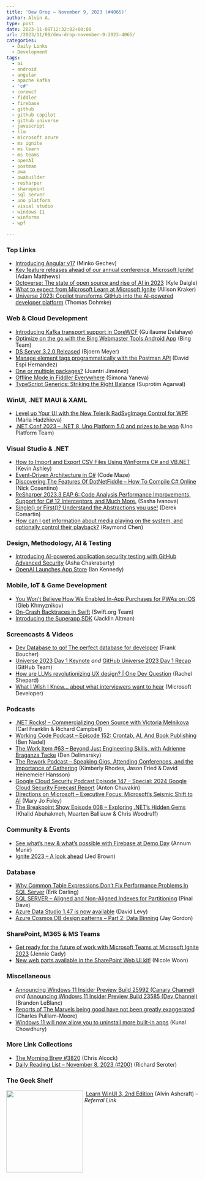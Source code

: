 ```yaml
---
title: 'Dew Drop – November 9, 2023 (#4065)'
author: Alvin A.
type: post
date: 2023-11-09T12:32:02+00:00
url: /2023/11/09/dew-drop-november-9-2023-4065/
categories:
  - Daily Links
  - Development
tags:
  - ai
  - android
  - angular
  - apache kafka
  - 'c#'
  - corewcf
  - fiddler
  - firebase
  - github
  - github copilot
  - github universe
  - javascript
  - llm
  - microsoft azure
  - ms ignite
  - ms learn
  - ms teams
  - openAI
  - postman
  - pwa
  - pwabuilder
  - resharper
  - sharepoint
  - sql server
  - uno platform
  - visual studio
  - windows 11
  - winforms
  - wpf

---
```

### <a name="top"></a>Top Links

  * <a href="https://blog.angular.io/introducing-angular-v17-4d7033312e4b?source=rss----447683c3d9a3---4" target="_blank" rel="noopener">Introducing Angular v17</a> (Minko Gechev)
  * <a href="https://devblogs.microsoft.com/identity/oct-preview-features-microsoft-ignite/" target="_blank" rel="noopener">Key feature releases ahead of our annual conference, Microsoft Ignite!</a> (Adam Matthews)
  * <a href="https://github.blog/2023-11-08-the-state-of-open-source-and-ai/" target="_blank" rel="noopener">Octoverse: The state of open source and rise of AI in 2023</a> (Kyle Daigle)
  * <a href="https://techcommunity.microsoft.com/t5/microsoft-learn-blog/what-to-expect-from-microsoft-learn-at-microsoft-ignite/ba-p/3951928" target="_blank" rel="noopener">What to expect from Microsoft Learn at Microsoft Ignite</a> (Allison Kraker)
  * <a href="https://github.blog/2023-11-08-universe-2023-copilot-transforms-github-into-the-ai-powered-developer-platform/" target="_blank" rel="noopener">Universe 2023: Copilot transforms GitHub into the AI-powered developer platform</a> (Thomas Dohmke)



### <a name="web"></a>Web & Cloud Development

  * <a href="https://corewcf.github.io/blog/2023/10/21/kafkabinding" target="_blank" rel="noopener">Introducing Kafka transport support in CoreWCF</a> (Guillaume Delahaye)
  * <a href="https://blogs.bing.com/webmaster/november-2023/Optimize-on-the-go-with-the-Bing-Webmaster-Tools-Android-App" target="_blank" rel="noopener">Optimize on the go with the Bing Webmaster Tools Android App</a> (Bing Team)
  * <a href="https://www.textcontrol.com/blog/2023/11/08/ds-server-3-2-0-released/" target="_blank" rel="noopener">DS Server 3.2.0 Released</a> (Bjoern Meyer)
  * <a href="https://blog.postman.com/manage-element-tags-with-the-postman-api/" target="_blank" rel="noopener">Manage element tags programmatically with the Postman API</a> (David Espi Hernandez)
  * <a href="https://tech.new-work.se/one-or-multiple-packages-ce24a59c653b?source=rss----35cb8c78d3cf---4" target="_blank" rel="noopener">One or multiple packages?</a> (Juantri Jiménez)
  * <a href="https://www.telerik.com/blogs/offline-mode-fiddler-everywhere" target="_blank" rel="noopener">Offline Mode in Fiddler Everywhere</a> (Simona Yaneva)
  * <a href="https://www.dotnetcurry.com/ShowArticle.aspx?ID=1605" target="_blank" rel="noopener">TypeScript Generics: Striking the Right Balance</a> (Suprotim Agarwal)



### <a name="silverlight"></a>WinUI, .NET MAUI & XAML

  * <a href="https://www.telerik.com/blogs/level-your-ui-new-telerik-radsvgimage-control-wpf" target="_blank" rel="noopener">Level up Your UI with the New Telerik RadSvgImage Control for WPF</a> (Maria Hadzhieva)
  * <a href="https://platform.uno/blog/dotnetconf2023/" target="_blank" rel="noopener">.NET Conf 2023 – .NET 8, Uno Platform 5.0 and prizes to be won</a> (Uno Platform Team)



### <a name="dotnet"></a>Visual Studio & .NET

  * <a href="https://developer.mescius.com/blogs/how-to-import-and-export-csv-files-using-winforms-c-sharp-vb-net" target="_blank" rel="noopener">How to Import and Export CSV Files Using WinForms C# and VB.NET</a> (Kevin Ashley)
  * <a href="https://code-maze.com/csharp-event-driven-architecture/" target="_blank" rel="noopener">Event-Driven Architecture in C#</a> (Code Maze)
  * <a href="https://www.devleader.ca/2023/11/08/discovering-the-features-of-dotnetfiddle-how-to-compile-c-online/" target="_blank" rel="noopener">Discovering The Features Of DotNetFiddle – How To Compile C# Online</a> (Nick Cosentino)
  * <a href="https://blog.jetbrains.com/dotnet/2023/11/08/resharper-2023-3-eap-6/" target="_blank" rel="noopener">ReSharper 2023.3 EAP 6: Code Analysis Performance Improvements, Support for C# 12 Interceptors, and Much More.</a> (Sasha Ivanova)
  * <a href="https://codeopinion.com/single-or-first-understand-the-abstractions-you-use/" target="_blank" rel="noopener">Single() or First()? Understand the Abstractions you use!</a> (Derek Comartin)
  * <a href="https://devblogs.microsoft.com/oldnewthing/20231108-00/?p=108980" target="_blank" rel="noopener">How can I get information about media playing on the system, and optionally control their playback?</a> (Raymond Chen)



### <a name="design"></a>Design, Methodology, AI & Testing

  * <a href="https://github.blog/2023-11-08-ai-powered-appsec/" target="_blank" rel="noopener">Introducing AI-powered application security testing with GitHub Advanced Security</a> (Asha Chakrabarty)
  * <a href="https://everwas.com/2023/11/openai-launches-app-store/" target="_blank" rel="noopener">OpenAI Launches App Store</a> (Ian Kennedy)



### <a name="mobile"></a>Mobile, IoT & Game Development

  * <a href="https://blog.pwabuilder.com/posts/you-won't-believe-how-we-enabled-in-app-purchases-for-pwas-on-ios/" target="_blank" rel="noopener">You Won’t Believe How We Enabled In-App Purchases for PWAs on iOS</a> (Gleb Khmyznikov)
  * <a href="https://swift.org/blog/swift-5.9-backtraces/" target="_blank" rel="noopener">On-Crash Backtraces in Swift</a> (Swift.org Team)
  * <a href="https://ionic.io/blog/introducing-the-superapp-sdk" target="_blank" rel="noopener">Introducing the Superapp SDK</a> (Jacklin Altman)



### <a name="videos"></a>Screencasts & Videos

  * <a href="http://www.youtube.com/watch?v=Y114CBEnPEU" target="_blank" rel="noopener">Dev Database to go! The perfect database for developer</a> (Frank Boucher)
  * <a href="http://www.youtube.com/watch?v=NrQkdDVupQE" target="_blank" rel="noopener">Universe 2023 Day 1 Keynote</a> _and_ <a href="http://www.youtube.com/watch?v=KqIGLh1EBOw" target="_blank" rel="noopener">GitHub Universe 2023 Day 1 Recap</a> (GitHub Team)
  * <a href="http://www.youtube.com/watch?v=hib1R3blvCw" target="_blank" rel="noopener">How are LLMs revolutionizing UX design? | One Dev Question</a> (Rachel Shepard)
  * <a href="http://www.youtube.com/watch?v=qc6bpZkt7MQ" target="_blank" rel="noopener">What I Wish I Knew&#8230; about what interviewers want to hear</a> (Microsoft Developer)



### <a name="podcasts"></a>Podcasts

  * <a href="https://www.spreaker.com/user/16677006/dotnetrocks-1871-commercializing-open-so" target="_blank" rel="noopener">.NET Rocks! &#8211; Commercializing Open Source with Victoria Melnikova</a> (Carl Franklin & Richard Campbell)
  * <a href="https://www.bennadel.com/blog/4528-working-code-podcast-episode-152-crontab-ai-and-book-publishing.htm" target="_blank" rel="noopener">Working Code Podcast &#8211; Episode 152: Crontab, AI, And Book Publishing</a> (Ben Nadel)
  * <a href="https://theworkitem.com/blog/beyond-just-engineering-skills-adrienne-tacke/" target="_blank" rel="noopener">The Work Item #63 &#8211; Beyond Just Engineering Skills, with Adrienne Braganza Tacke</a> (Den Delimarsky)
  * <a href="https://37signals.com/podcast/speaking-gigs-attending-conferences-and-the-importance-of-gathering/" target="_blank" rel="noopener">The Rework Podcast &#8211; Speaking Gigs, Attending Conferences, and the Importance of Gathering</a> (Kimberly Rhodes, Jason Fried & David Heinemeier Hansson)
  * <a href="https://cloudsecuritypodcast.libsyn.com/ep147-special-2024-google-cloud-security-forecast-report" target="_blank" rel="noopener">Google Cloud Security Podcast Episode 147 &#8211; Special: 2024 Google Cloud Security Forecast Report</a> (Anton Chuvakin)
  * <a href="https://www.directionsonmicrosoft.com/podcast/executive-focus-microsofts-seismic-shift-to-ai/" target="_blank" rel="noopener">Directions on Microsoft &#8211; Executive Focus: Microsoft&#8217;s Seismic Shift to AI</a> (Mary Jo Foley)
  * <a href="https://www.breakpoint.show/podcast/episode-008-exploring-nets-hidden-gems/" target="_blank" rel="noopener">The Breakpoint Show Episode 008 – Exploring .NET’s Hidden Gems</a> (Khalid Abuhakmeh, Maarten Balliauw & Chris Woodruff)



### <a name="events"></a>Community & Events

  * <a href="https://firebase.blog/posts/2023/11/demo-day" target="_blank" rel="noopener">See what’s new & what’s possible with Firebase at Demo Day</a> (Annum Munir)
  * <a href="https://techcommunity.microsoft.com/t5/microsoft-365-blog/ignite-2023-a-look-ahead/ba-p/3975714" target="_blank" rel="noopener">Ignite 2023 – A look ahead</a> (Jed Brown)



### <a name="sql"></a>Database

  * <a href="https://erikdarling.com/why-common-table-expressions-dont-fix-performance-problems-in-sql-server/" target="_blank" rel="noopener">Why Common Table Expressions Don’t Fix Performance Problems In SQL Server</a> (Erik Darling)
  * <a href="https://blog.sqlauthority.com/2023/11/08/sql-server-aligned-and-non-aligned-indexes-for-partitioning/?utm_source=rss&utm_medium=rss&utm_campaign=sql-server-aligned-and-non-aligned-indexes-for-partitioning" target="_blank" rel="noopener">SQL SERVER – Aligned and Non-Aligned Indexes for Partitioning</a> (Pinal Dave)
  * <a href="https://techcommunity.microsoft.com/t5/sql-server-blog/azure-data-studio-1-47-is-now-available/ba-p/3976390" target="_blank" rel="noopener">Azure Data Studio 1.47 is now available</a> (David Levy)
  * <a href="https://devblogs.microsoft.com/cosmosdb/azure-cosmos-db-design-patterns-part-2-data-binning/" target="_blank" rel="noopener">Azure Cosmos DB design patterns – Part 2: Data Binning</a> (Jay Gordon)



### <a name="sp"></a>SharePoint, M365 & MS Teams

  * <a href="https://techcommunity.microsoft.com/t5/microsoft-teams-blog/get-ready-for-the-future-of-work-with-microsoft-teams-at/ba-p/3974743" target="_blank" rel="noopener">Get ready for the future of work with Microsoft Teams at Microsoft Ignite 2023</a> (Jennie Cady)
  * <a href="https://techcommunity.microsoft.com/t5/microsoft-sharepoint-blog/new-web-parts-available-in-the-sharepoint-web-ui-kit/ba-p/3956251" target="_blank" rel="noopener">New web parts available in the SharePoint Web UI kit!</a> (Nicole Woon)



### <a name="misc"></a>Miscellaneous

  * <a href="https://blogs.windows.com/windows-insider/2023/11/08/announcing-windows-11-insider-preview-build-25992-canary-channel/" target="_blank" rel="noopener">Announcing Windows 11 Insider Preview Build 25992 (Canary Channel)</a> _and_ <a href="https://blogs.windows.com/windows-insider/2023/11/08/announcing-windows-11-insider-preview-build-23585-dev-channel/" target="_blank" rel="noopener">Announcing Windows 11 Insider Preview Build 23585 (Dev Channel)</a> (Brandon LeBlanc)
  * <a href="https://www.theverge.com/23952096/the-marvels-review" target="_blank" rel="noopener">Reports of The Marvels being good have not been greatly exaggerated</a> (Charles Pulliam-Moore)
  * <a href="https://www.kunal-chowdhury.com/2023/11/windows-11-dev-build-23585.html" target="_blank" rel="noopener">Windows 11 will now allow you to uninstall more built-in apps</a> (Kunal Chowdhury)



### <a name="links"></a>More Link Collections

  * <a href="https://blog.cwa.me.uk/2023/11/09/the-morning-brew-3820/" target="_blank" rel="noopener">The Morning Brew #3820</a> (Chris Alcock)
  * <a href="https://seroter.com/2023/11/08/daily-reading-list-november-8-2023-200/" target="_blank" rel="noopener">Daily Reading List – November 8, 2023 (#200)</a> (Richard Seroter)



### <a name="shelf"></a>The Geek Shelf

<a href="https://www.amazon.com/dp/1805120069/?tag=amavin-20" target="_blank" rel="noopener"><img loading="lazy" decoding="async" width="200" height="214" align="left" style="margin: 0px 4px 0px 0px; border: 0px currentcolor; border-image: none; float: left; display: inline; background-image: none;" src="/wp-content/uploads/2023/10/learnwinui3_2nd_300.png" border="0" /></a>&nbsp;<a href="https://www.amazon.com/dp/1805120069/?tag=amavin-20" target="_blank" rel="noopener">Learn WinUI 3, 2nd Edition</a> (Alvin Ashcraft) _&#8211; Referral Link_